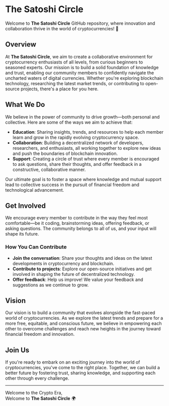 
# The Satoshi Circle

Welcome to **The Satoshi Circle** GitHub repository, where innovation and collaboration thrive in the world of cryptocurrencies! 🚀

## Overview

At **The Satoshi Circle**, we aim to create a collaborative environment for cryptocurrency enthusiasts of all levels, from curious beginners to seasoned experts. Our mission is to build a solid foundation of knowledge and trust, enabling our community members to confidently navigate the uncharted waters of digital currencies. Whether you're exploring blockchain technology, researching the latest market trends, or contributing to open-source projects, there's a place for you here.

## What We Do

We believe in the power of community to drive growth—both personal and collective. Here are some of the ways we aim to achieve that:

- **Education**: Sharing insights, trends, and resources to help each member learn and grow in the rapidly evolving cryptocurrency space.
- **Collaboration**: Building a decentralized network of developers, researchers, and enthusiasts, all working together to explore new ideas and push the boundaries of blockchain innovation.
- **Support**: Creating a circle of trust where every member is encouraged to ask questions, share their thoughts, and offer feedback in a constructive, collaborative manner.
  
Our ultimate goal is to foster a space where knowledge and mutual support lead to collective success in the pursuit of financial freedom and technological advancement.

## Get Involved

We encourage every member to contribute in the way they feel most comfortable—be it coding, brainstorming ideas, offering feedback, or asking questions. The community belongs to all of us, and your input will shape its future.

### How You Can Contribute

- **Join the conversation**: Share your thoughts and ideas on the latest developments in cryptocurrency and blockchain.
- **Contribute to projects**: Explore our open-source initiatives and get involved in shaping the future of decentralized technology.
- **Offer feedback**: Help us improve! We value your feedback and suggestions as we continue to grow.

## Vision

Our vision is to build a community that evolves alongside the fast-paced world of cryptocurrencies. As we explore the latest trends and prepare for a more free, equitable, and conscious future, we believe in empowering each other to overcome challenges and reach new heights in the journey toward financial freedom and innovation.

## Join Us

If you're ready to embark on an exciting journey into the world of cryptocurrencies, you've come to the right place. Together, we can build a better future by fostering trust, sharing knowledge, and supporting each other through every challenge.

---

Welcome to the Crypto Era,  
Welcome to **The Satoshi Circle** 🌍
